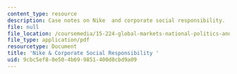 ```yaml
---
content_type: resource
description: Case notes on Nike  and corporate social responsibility.
file: null
file_location: /coursemedia/15-224-global-markets-national-politics-and-the-competitive-advantage-of-firms-spring-2003/9cbc5ef80e504b699851400d0cbd9a09_nikeandcsrcasesnote.pdf
file_type: application/pdf
resourcetype: Document
title: 'Nike & Corporate Social Responsibility '
uid: 9cbc5ef8-0e50-4b69-9851-400d0cbd9a09
---
```


